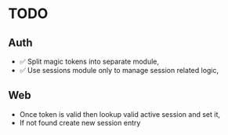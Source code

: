 # TODO

## Auth

* ✅ Split magic tokens into separate module,
* ✅ Use sessions module only to manage session related logic,

## Web

* Once token is valid then lookup valid active session and set it,
* If not found create new session entry
